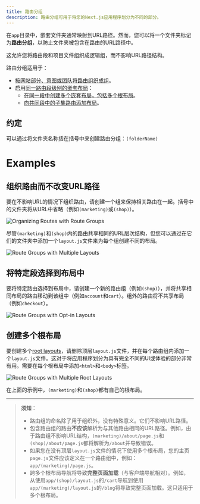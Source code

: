 ```yaml
---
title: 路由分组
description: 路由分组可用于将您的Next.js应用程序划分为不同的部分。
---
```


在`app`目录中，嵌套文件夹通常映射到URL路径。然而，您可以将一个文件夹标记为**路由分组**，以防止文件夹被包含在路由的URL路径中。

这允许您将路由段和项目文件组织成逻辑组，而不影响URL路径结构。

路由分组适用于：

- [按网站部分、意图或团队将路由组织成组](#organize-routes-without-affecting-the-url-path)。
- 启用[同一路由段级别的嵌套布局](/docs/app/building-your-application/routing/layouts-and-templates)：
  - [在同一段中创建多个嵌套布局，包括多个根布局](#creating-multiple-root-layouts)。
  - [向共同段中的子集路由添加布局](#opting-specific-segments-into-a-layout)。

## 约定

可以通过将文件夹名称括在括号中来创建路由分组：`(folderName)`
# Examples

## 组织路由而不改变URL路径

要在不影响URL的情况下组织路由，请创建一个组来保持相关路由在一起。括号中的文件夹将从URL中省略（例如`(marketing)`或`(shop)`）。

![Organizing Routes with Route Groups](https://nextjs.org/_next/image?url=/docs/light/route-group-organisation.png&w=3840&q=75)

尽管`(marketing)`和`(shop)`内的路由共享相同的URL层次结构，但您可以通过在它们的文件夹中添加一个`layout.js`文件来为每个组创建不同的布局。

![Route Groups with Multiple Layouts](https://nextjs.org/_next/image?url=/docs/light/route-group-multiple-layouts.png&w=3840&q=75)

## 将特定段选择到布局中

要将特定路由选择到布局中，请创建一个新的路由组（例如`(shop)`），并将共享相同布局的路由移动到该组中（例如`account`和`cart`）。组外的路由将不共享布局（例如`checkout`）。

![Route Groups with Opt-in Layouts](https://nextjs.org/_next/image?url=/docs/light/route-group-opt-in-layouts.png&w=3840&q=75)

## 创建多个根布局

要创建多个[root layouts](/docs/app/building-your-application/routing/layouts-and-templates#root-layout-required)，请删除顶层`layout.js`文件，并在每个路由组内添加一个`layout.js`文件。这对于将应用程序划分为具有完全不同的UI或体验的部分非常有用。需要在每个根布局中添加`<html>`和`<body>`标签。

![Route Groups with Multiple Root Layouts](https://nextjs.org/_next/image?url=/docs/light/route-group-multiple-root-layouts.png&w=3840&q=75)

在上面的示例中，`(marketing)`和`(shop)`都有自己的根布局。

---

> **须知**：
>
> - 路由组的命名除了用于组织外，没有特殊意义。它们不影响URL路径。
> - 包含路由组的路由**不应该**解析为与其他路由相同的URL路径。例如，由于路由组不影响URL结构，`(marketing)/about/page.js`和`(shop)/about/page.js`都将解析为`/about`并导致错误。
> - 如果您在没有顶层`layout.js`文件的情况下使用多个根布局，您的主页`page.js`文件应该定义在一个路由组中，例如：`app/(marketing)/page.js`。
> - 跨多个根布局导航将导致**完整页面加载**（与客户端导航相对）。例如，从使用`app/(shop)/layout.js`的`/cart`导航到使用`app/(marketing)/layout.js`的`/blog`将导致完整页面加载。这只适用于多个根布局。